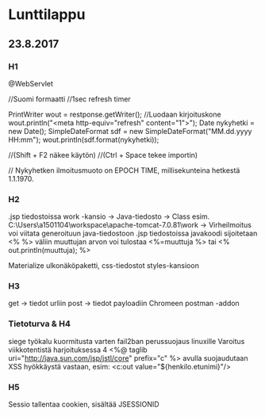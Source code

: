 # Lunttilappu
## 23.8.2017
### H1
@WebServlet

//Suomi formaatti
//1sec refresh timer

PrintWriter wout = restponse.getWriter(); //Luodaan kirjoituskone
wout.println("<head><meta http-equiv=\"refresh\" content=\"1\"></head>");
Date nykyhetki = new Date();
SimpleDateFormat sdf = new SimpleDateFormat("MM.dd.yyyy HH:mm");
wout.println(sdf.format(nykyhetki));

//(Shift + F2 näkee käytön)
//(Ctrl + Space tekee importin)

// Nykyhetken ilmoitusmuoto on EPOCH TIME, millisekunteina hetkestä 1.1.1970.

### H2

.jsp tiedostoissa work -kansio -> Java-tiedosto -> Class
esim. C:\Users\a1501104\workspace\apache-tomcat-7.0.81\work
-> Virheilmoitus voi viitata generoituun java-tiedostoon
.jsp tiedostoissa javakoodi sijoitetaan <%   %> väliin
muuttujan arvon voi tulostaa <%=muuttuja %> tai <% out.println(muuttuja); %>

Materialize ulkonäköpaketti, css-tiedostot styles-kansioon

### H3

get -> tiedot urliin
post -> tiedot payloadiin
Chromeen postman -addon

### Tietoturva & H4

siege työkalu kuormitusta varten
fail2ban perussuojaus linuxille
Varoitus viikkotentistä harjoituksessa 4
<%@ taglib uri="http://java.sun.com/jsp/jstl/core" prefix="c" %> avulla suojaudutaan XSS hyökkäystä vastaan, esim:
<c:out value="${henkilo.etunimi}"/>

### H5

Sessio tallentaa cookien, sisältää JSESSIONID
